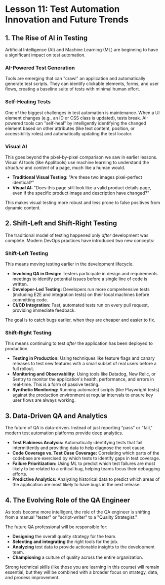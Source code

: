 # Lesson 11: Test Automation Innovation and Future Trends

## 1. The Rise of AI in Testing

Artificial Intelligence (AI) and Machine Learning (ML) are beginning to have a significant impact on test automation.

### AI-Powered Test Generation

Tools are emerging that can "crawl" an application and automatically generate test scripts. They can identify clickable elements, forms, and user flows, creating a baseline suite of tests with minimal human effort.

### Self-Healing Tests

One of the biggest challenges in test automation is maintenance. When a UI element changes (e.g., an ID or CSS class is updated), tests break. AI-powered tools can "self-heal" by intelligently identifying the changed element based on other attributes (like text content, position, or accessibility roles) and automatically updating the test locator.

### Visual AI

This goes beyond the pixel-by-pixel comparison we saw in earlier lessons. Visual AI tools (like Applitools) use machine learning to understand the *structure* and *content* of a page, much like a human would.

-   **Traditional Visual Testing:** "Are these two images pixel-perfect identical?"
-   **Visual AI:** "Does this page still look like a valid product details page, even if the specific product image and description have changed?"

This makes visual testing more robust and less prone to false positives from dynamic content.

## 2. Shift-Left and Shift-Right Testing

The traditional model of testing happened only *after* development was complete. Modern DevOps practices have introduced two new concepts:

### Shift-Left Testing

This means moving testing earlier in the development lifecycle.
-   **Involving QA in Design:** Testers participate in design and requirements meetings to identify potential issues before a single line of code is written.
-   **Developer-Led Testing:** Developers run more comprehensive tests (including E2E and integration tests) on their local machines before committing code.
-   **CI/CD Integration:** Fast, automated tests run on every pull request, providing immediate feedback.

The goal is to catch bugs earlier, when they are cheaper and easier to fix.

### Shift-Right Testing

This means continuing to test *after* the application has been deployed to production.
-   **Testing in Production:** Using techniques like feature flags and canary releases to test new features with a small subset of real users before a full rollout.
-   **Monitoring and Observability:** Using tools like Datadog, New Relic, or Sentry to monitor the application's health, performance, and errors in real-time. This is a form of passive testing.
-   **Synthetic Monitoring:** Running automated scripts (like Playwright tests) against the production environment at regular intervals to ensure key user flows are always working.

## 3. Data-Driven QA and Analytics

The future of QA is data-driven. Instead of just reporting "pass" or "fail," modern test automation platforms provide deep analytics.

-   **Test Flakiness Analysis:** Automatically identifying tests that fail intermittently and providing data to help diagnose the root cause.
-   **Code Coverage vs. Test Case Coverage:** Correlating which parts of the codebase are exercised by which tests to identify gaps in test coverage.
-   **Failure Prioritization:** Using ML to predict which test failures are most likely to be related to a critical bug, helping teams focus their debugging efforts.
-   **Predictive Analytics:** Analyzing historical data to predict which areas of the application are most likely to have bugs in the next release.

## 4. The Evolving Role of the QA Engineer

As tools become more intelligent, the role of the QA engineer is shifting from a manual "tester" or "script-writer" to a "Quality Strategist."

The future QA professional will be responsible for:
-   **Designing** the overall quality strategy for the team.
-   **Selecting and integrating** the right tools for the job.
-   **Analyzing** test data to provide actionable insights to the development team.
-   **Championing** a culture of quality across the entire organization.

Strong technical skills (like those you are learning in this course) will remain essential, but they will be combined with a broader focus on strategy, data, and process improvement.